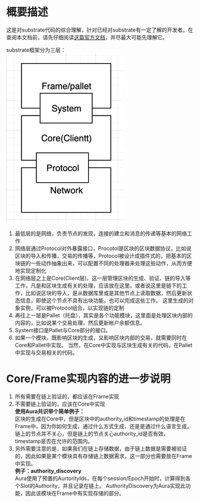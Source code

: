 # 概要描述
   这是对substrate代码的综合理解，针对已经对substrate有一定了解的开发者。在查阅本文档前，请先仔细阅读[这篇官方文档](https://substrate.dev/docs/en/)，并尽最大可能先理解它。
   
   substrate框架分为三层：  
  ![](substrate_top.png)  
1. 最低层的是网络，负责节点的发现，连接的建立和消息的传递等基本的网络工作  
2. 网络层通过Protocol对外暴露接口，Procotol是区块的区块数据协议，比如说区块的导入和传播，交易的传播等，Protocol被设计成插件式的，把基本的区块链的一些动作抽象出来，可以配置不同的处理器来处理这些动作，从而方便地实现定制化  
3. 在网络层之上是Core(Client层)，这一层管理区块的生成、验证、链的导入等工作，凡是和区块生成有关的处理，应该放在这里。或者说这里是链下的工作，比如说区块的导入，是从数据库里或是其他节点上读取数据，然后更新状态信息，即使这个节点不具有出块功能，也可以完成这些工作。 这里生成的对象实例，可以被Protocol组合，以实现链的定制  
4. 再往上一层是Pallet（托盘），其实是各个功能模块，这里面是处理区块内部的内容的，比如说某个交易处理，然后更新帐户余额信息。  
5. System接口是Pallet与Core部分的接口。  
6. 如果一个模块，既影响区块的生成，又影响区块内部的交易，就需要同时在Core和Pallet中实现。 当然，在Core中实现与区块生成有关的代码，在Pallet中实现与交易相关的代码。  

# Core/Frame实现内容的进一步说明
1. 所有需要在链上验证的，都应该在Frame实现
2. 不需要链上验证的，应该在Core中实现  
**使用Aura共识举个简单例子：**  
区块的生成在Core中，但是区块中的authority_id和timestamp的处理是在Frame中，因为你如何生成，通过什么方式生成，还是是通过什么语言生成，链上的节点并不关心，但是链上的节点关心authority_id是否有效，timestamp是否在允许的范围内。  
3. 另外需要注意的是，如果我们在链上存储数据，由于链上数据是需要被验证的，因此如果是某个模块具有存储链上数据需求，这一部分也需要放在Frame中实现。   
**例子：authority_discovery**  
Aura使用了预置的AurtorityIds，在每个session/Epoch开始时，计算得到各个Slot的Authority，并且记录在链上。 AuthorityDiscovery为Aura实现此功能，因此该模块在Frame中有实现存储的部分。
 